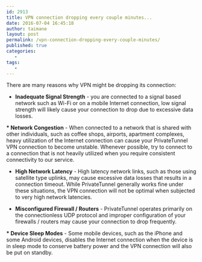 ```yaml
---
id: 2913
title: VPN connection dropping every couple minutes...
date: 2016-07-04 16:45:18
author: taimane
layout: post
permalink: /vpn-connection-dropping-every-couple-minutes/
published: true
categories:
   -
tags:
   -
---
```

There are many reasons why VPN might be dropping its connection:

* <strong>Inadequate Signal Strength</strong> - you are connected to a signal based network such as Wi-Fi or on a mobile Internet connection, low signal strength will likely cause your connection to drop due to excessive data losses.
<strong>* Network Congestion</strong> - When connected to a network that is shared with other individuals, such as coffee shops, airports, apartment complexes, heavy utilization of the Internet connection can cause your PrivateTunnel VPN connection to become unstable. Whenever possible, try to connect to a connection that is not heavily utilized when you require consistent connectivity to our service.
* <strong>High Network Latency</strong> - High latency network links, such as those using satellite type uplinks, may cause excessive data losses that results in a connection timeout. While PrivateTunnel generally works fine under these situations, the VPN connection will not be optimal when subjected to very high network latencies.
* <strong>Misconfigured Firewall / Routers</strong> - PrivateTunnel operates primarily on the connectionless UDP protocol and improper configuration of your firewalls / routers may cause your connection to drop frequently.

<strong>* Device Sleep Modes</strong> - Some mobile devices, such as the iPhone and some Android devices, disables the Internet connection when the device is in sleep mode to conserve battery power and the VPN connection will also be put on standby.  

